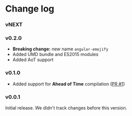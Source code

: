 # Change log

### vNEXT

### v0.2.0

- **Breaking change:** new name `angular-emojify`
- Added UMD bundle and ES2015 modules
- Added AoT support

### v0.1.0

- Added support for **Ahead of Time** compilation ([PR #1](https://github.com/kamilkisiela/angular2-emojify/pull/1))

### v0.0.1

Initial release. We didn't track changes before this version.